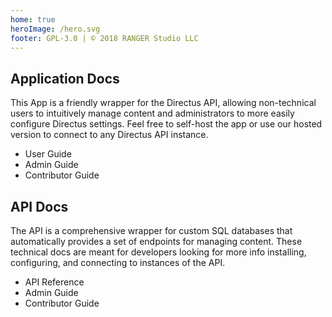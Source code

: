 ```yaml
---
home: true
heroImage: /hero.svg
footer: GPL-3.0 | © 2018 RANGER Studio LLC
---
```


<div class="features">
  <div class="feature">
    <h2>Application Docs</h2>
    <p>This App is a friendly wrapper for the Directus API, allowing non-technical users to intuitively manage content and administrators to more easily configure Directus settings. Feel free to self-host the app or use our hosted version to connect to any Directus API instance.</p>
    <nav>
      <ul>
        <li><router-link to="/app/user-guide.html">User Guide</router-link></li>
        <li><router-link to="/app/admin-guide/">Admin Guide</router-link></li>
        <li><router-link to="/app/contributor-guide/">Contributor Guide</router-link></li>
      </ul>
    </nav>
  </div>
  <div class="feature">
    <h2>API Docs</h2>
    <p>The API is a comprehensive wrapper for custom SQL databases that automatically provides a set of endpoints for managing content. These technical docs are meant for developers looking for more info installing, configuring, and connecting to instances of the API.</p>
    <nav>
      <ul>
        <li><router-link to="/api/reference.html">API Reference</router-link></li>
        <li><router-link to="/api/admin-guide/">Admin Guide</router-link></li>
        <li><router-link to="/api/contributor-guide/">Contributor Guide</router-link></li>
      </ul>
    </nav>
  </div>
</div>
